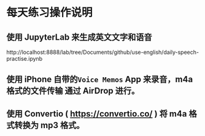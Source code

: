 # 每天练习操作说明

## 使用 JupyterLab 来生成英文文字和语音

http://localhost:8888/lab/tree/Documents/github/use-english/daily-speech-practise.ipynb

## 使用 iPhone 自带的`Voice Memos` App 来录音，m4a 格式的文件传输 通过 AirDrop 进行。

## 使用 Convertio ( https://convertio.co/ ) 将 m4a 格式转换为 mp3 格式。
